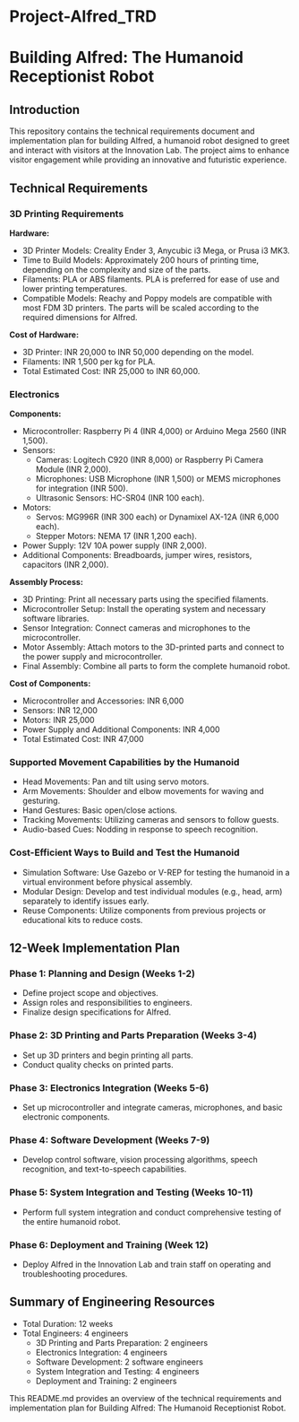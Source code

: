 # Project-Alfred_TRD

# Building Alfred: The Humanoid Receptionist Robot

## Introduction

This repository contains the technical requirements document and implementation plan for building Alfred, a humanoid robot designed to greet and interact with visitors at the Innovation Lab. The project aims to enhance visitor engagement while providing an innovative and futuristic experience.

## Technical Requirements

### 3D Printing Requirements

**Hardware:**
- 3D Printer Models: Creality Ender 3, Anycubic i3 Mega, or Prusa i3 MK3.
- Time to Build Models: Approximately 200 hours of printing time, depending on the complexity and size of the parts.
- Filaments: PLA or ABS filaments. PLA is preferred for ease of use and lower printing temperatures.
- Compatible Models: Reachy and Poppy models are compatible with most FDM 3D printers. The parts will be scaled according to the required dimensions for Alfred.

**Cost of Hardware:**
- 3D Printer: INR 20,000 to INR 50,000 depending on the model.
- Filaments: INR 1,500 per kg for PLA.
- Total Estimated Cost: INR 25,000 to INR 60,000.

### Electronics

**Components:**
- Microcontroller: Raspberry Pi 4 (INR 4,000) or Arduino Mega 2560 (INR 1,500).
- Sensors:
  - Cameras: Logitech C920 (INR 8,000) or Raspberry Pi Camera Module (INR 2,000).
  - Microphones: USB Microphone (INR 1,500) or MEMS microphones for integration (INR 500).
  - Ultrasonic Sensors: HC-SR04 (INR 100 each).
- Motors:
  - Servos: MG996R (INR 300 each) or Dynamixel AX-12A (INR 6,000 each).
  - Stepper Motors: NEMA 17 (INR 1,200 each).
- Power Supply: 12V 10A power supply (INR 2,000).
- Additional Components: Breadboards, jumper wires, resistors, capacitors (INR 2,000).

**Assembly Process:**
- 3D Printing: Print all necessary parts using the specified filaments.
- Microcontroller Setup: Install the operating system and necessary software libraries.
- Sensor Integration: Connect cameras and microphones to the microcontroller.
- Motor Assembly: Attach motors to the 3D-printed parts and connect to the power supply and microcontroller.
- Final Assembly: Combine all parts to form the complete humanoid robot.

**Cost of Components:**
- Microcontroller and Accessories: INR 6,000
- Sensors: INR 12,000
- Motors: INR 25,000
- Power Supply and Additional Components: INR 4,000
- Total Estimated Cost: INR 47,000

### Supported Movement Capabilities by the Humanoid

- Head Movements: Pan and tilt using servo motors.
- Arm Movements: Shoulder and elbow movements for waving and gesturing.
- Hand Gestures: Basic open/close actions.
- Tracking Movements: Utilizing cameras and sensors to follow guests.
- Audio-based Cues: Nodding in response to speech recognition.

### Cost-Efficient Ways to Build and Test the Humanoid

- Simulation Software: Use Gazebo or V-REP for testing the humanoid in a virtual environment before physical assembly.
- Modular Design: Develop and test individual modules (e.g., head, arm) separately to identify issues early.
- Reuse Components: Utilize components from previous projects or educational kits to reduce costs.

## 12-Week Implementation Plan

### Phase 1: Planning and Design (Weeks 1-2)

- Define project scope and objectives.
- Assign roles and responsibilities to engineers.
- Finalize design specifications for Alfred.

### Phase 2: 3D Printing and Parts Preparation (Weeks 3-4)

- Set up 3D printers and begin printing all parts.
- Conduct quality checks on printed parts.

### Phase 3: Electronics Integration (Weeks 5-6)

- Set up microcontroller and integrate cameras, microphones, and basic electronic components.

### Phase 4: Software Development (Weeks 7-9)

- Develop control software, vision processing algorithms, speech recognition, and text-to-speech capabilities.

### Phase 5: System Integration and Testing (Weeks 10-11)

- Perform full system integration and conduct comprehensive testing of the entire humanoid robot.

### Phase 6: Deployment and Training (Week 12)

- Deploy Alfred in the Innovation Lab and train staff on operating and troubleshooting procedures.

## Summary of Engineering Resources

- Total Duration: 12 weeks
- Total Engineers: 4 engineers
  - 3D Printing and Parts Preparation: 2 engineers
  - Electronics Integration: 4 engineers
  - Software Development: 2 software engineers
  - System Integration and Testing: 4 engineers
  - Deployment and Training: 2 engineers

This README.md provides an overview of the technical requirements and implementation plan for Building Alfred: The Humanoid Receptionist Robot.
